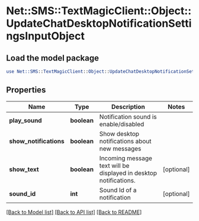 # Net::SMS::TextMagicClient::Object::UpdateChatDesktopNotificationSettingsInputObject

## Load the model package
```perl
use Net::SMS::TextMagicClient::Object::UpdateChatDesktopNotificationSettingsInputObject;
```

## Properties
Name | Type | Description | Notes
------------ | ------------- | ------------- | -------------
**play_sound** | **boolean** | Notification sound is enable/disabled | 
**show_notifications** | **boolean** | Show desktop notifications about new messages | 
**show_text** | **boolean** | Incoming message text will be displayed in desktop notifications. | [optional] 
**sound_id** | **int** | Sound Id of a notification | [optional] 

[[Back to Model list]](../README.md#documentation-for-models) [[Back to API list]](../README.md#documentation-for-api-endpoints) [[Back to README]](../README.md)


